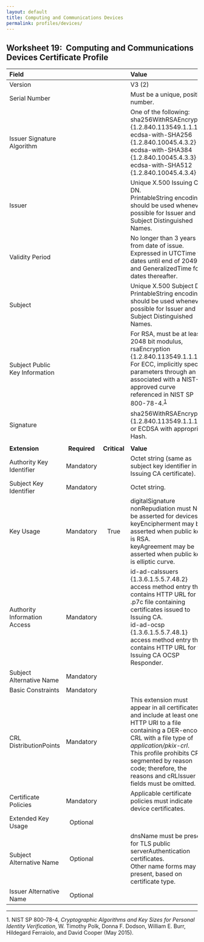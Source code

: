 ```yaml
---
layout: default
title: Computing and Communications Devices
permalink: profiles/devices/
---
```


## Worksheet 19:&nbsp;&nbsp;Computing and Communications Devices Certificate Profile

| **Field** |       |       | **Value**                             |
| :-------- | :---: | :---: | :-------------------------------     |
| Version   |       |       | V3 (2)                                 |
| Serial Number   |       |       | Must be a unique, positive number. |
| Issuer Signature Algorithm   |       |       |  One of the following: <br>sha256WithRSAEncryption {1.2.840.113549.1.1.11} <br>ecdsa-with-SHA256 {1.2.840.10045.4.3.2} <br>ecdsa-with-SHA384 {1.2.840.10045.4.3.3} <br>ecdsa-with-SHA512 {1.2.840.10045.4.3.4} | 
| Issuer   |       |       |  Unique X.500 Issuing CA DN.<br>PrintableString encoding should be used whenever possible for Issuer and Subject Distinguished Names. |
| Validity Period   |       |       |  No longer than 3 years from date of issue.<br>Expressed in UTCTime for dates until end of 2049 and GeneralizedTime for dates thereafter.  | 
| Subject   |       |       |   Unique X.500 Subject DN.<br>PrintableString encoding should be used whenever possible for Issuer and Subject Distinguished Names.  |
| Subject Public Key Information   |       |       |   For RSA, must be at least 2048 bit modulus, rsaEncryption {1.2.840.113549.1.1.1}.<br>For ECC, implicitly specify parameters through an OID associated with a NIST-approved curve referenced in NIST SP 800-78-4.<sup>[1](#1)</sup>   |
| Signature   |       |       |   sha256WithRSAEncryption {1.2.840.113549.1.1.11}<br>or ECDSA with appropriate Hash.   |
|               |                 |              |                                       |
| **Extension** |  **Required**   | **Critical** | **Value**                             |
| Authority Key Identifier   | Mandatory  |  | Octet string (same as subject key identifier in Issuing CA certificate). |
| Subject Key Identifier   | Mandatory |  | Octet string.  |
| Key Usage  | Mandatory | True | digitalSignature<br>nonRepudiation must NOT be asserted for devices.<br>keyEncipherment may be asserted when public key is RSA.<br>keyAgreement may be asserted when public key is elliptic curve.  | 
| Authority Information Access   | Mandatory  |  | id-ad-caIssuers {1.3.6.1.5.5.7.48.2} access method entry that contains HTTP URL for .p7c file containing certificates issued to Issuing CA.<br>id-ad-ocsp {1.3.6.1.5.5.7.48.1} access method entry that contains HTTP URL for the Issuing CA OCSP Responder.  |
| Subject Alternative Name   | Mandatory  |  |   | 
| Basic Constraints   | Mandatory  |  |   | 
| CRL DistributionPoints   | Mandatory |   | This extension must appear in all certificates and include at least one HTTP URI to a file containing a DER-encoded CRL with a file type of _application/pkix-crl_.<br>This profile prohibits CRLs segmented by reason code; therefore, the reasons and cRLIssuer fields must be omitted. | 
| Certificate Policies   | Mandatory  |  | Applicable certificate policies must indicate device certificates.  |
| Extended Key Usage   | Optional  |  |  | 
| Subject Alternative Name   | Optional  |  | dnsName must be present for TLS public serverAuthentication certificates.<br>Other name forms may be present, based on certificate type.  | 
| Issuer Alternative Name   | Optional  |  |   | 

--------
<a name="1">1</a>. NIST SP 800-78-4, _Cryptographic Algorithms and Key Sizes for Personal Identity Verification_, W. Timothy Polk, Donna F. Dodson, William E. Burr, Hildegard Ferraiolo, and David Cooper (May 2015).
